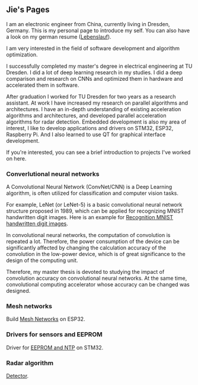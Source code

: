 ## Jie's Pages

I am an electronic engineer from China, currently living in Dresden, Germany. This is my personal page to introduce my self. You can also have a look on my german resume ([Lebenslauf](https://github.com/kayala/kayala.GitHub.io/blob/main/Lebenslauf_Jie.pdf)).

I am very interested in the field of software development and algorithm optimization.

I successfully completed my master's degree in electrical engineering at TU Dresden. I did a lot of deep learning research in my studies. I did a deep comparison and research on CNNs and optimized them in hardware and accelerated them in software.

After graduation I worked for TU Dresden for two years as a research assistant. At work I have increased my research on parallel algorithms and architectures. I have an in-depth understanding of existing acceleration algorithms and architectures, and developed parallel acceleration algorithms for radar detection.
Embedded development is also my area of interest, I like to develop applications and drivers on STM32, ESP32, Raspberry Pi. And I also learned to use QT for graphical interface development. 

If you're interested, you can see a brief introduction to projects I've worked on here.

### Converlutional neural networks

A Convolutional Neural Network (ConvNet/CNN) is a Deep Learning algorithm, is often utilized for classification and computer vision tasks.

For example, LeNet (or LeNet-5) is a basic convolutional neural network structure proposed in 1989, which can be applied for recognizing MNIST handwritten digit images. Here is an example for [Recognition MNIST handwritten digit images](https://github.com/kayala/project/tree/main/CNNs).

In convolutional neural networks, the computation of convolution is repeated a lot. Therefore, the power consumption of the device can be significantly affected by changing the calculation accuracy of the convolution in the low-power device, which is of great significance to the design of the computing unit.

Therefore, my master thesis is devoted to studying the impact of convolution accuracy on convolutional neural networks. At the same time, convolutional computing accelerator whose accuracy can be changed was designed.

### Mesh networks 

Build [Mesh Networks](https://github.com/kayala/project/tree/main/mesh_network) on ESP32.

### Drivers for sensors and EEPROM

Driver for [EEPROM and NTP](https://github.com/kayala/project/tree/main/stm32) on STM32.

### Radar algorithm

[Detector](https://github.com/kayala/project/tree/main/radar_cfar_algorithm).
